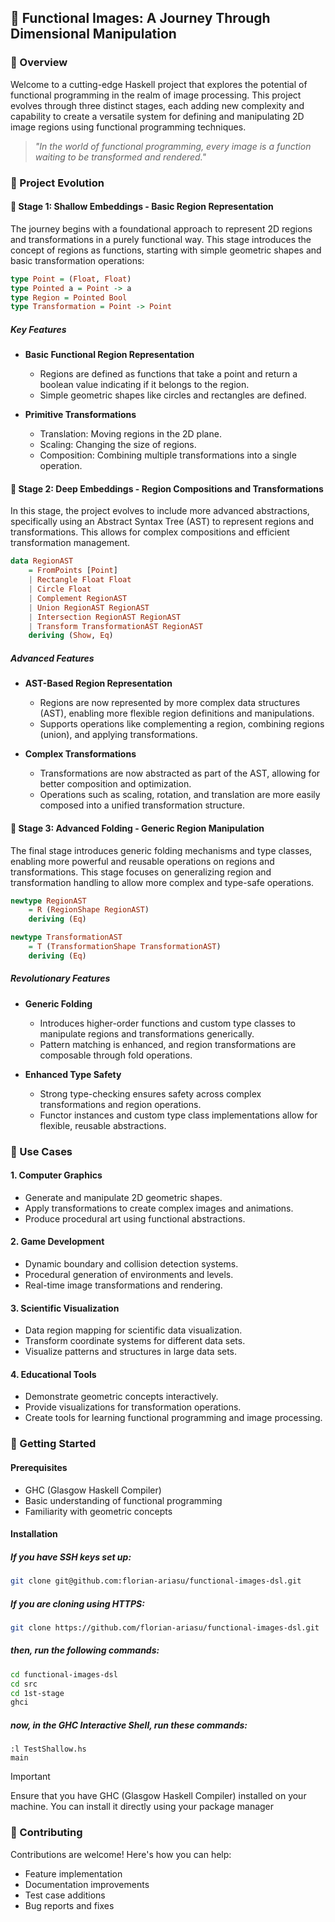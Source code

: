 ## 🌌 Functional Images: A Journey Through Dimensional Manipulation

### 🚀 Overview
Welcome to a cutting-edge Haskell project that explores the potential of functional programming in the realm of image processing. This project evolves through three distinct stages, each adding new complexity and capability to create a versatile system for defining and manipulating 2D image regions using functional programming techniques.

> *"In the world of functional programming, every image is a function waiting to be transformed and rendered."*

### 🌟 Project Evolution

#### 📘 Stage 1: Shallow Embeddings - Basic Region Representation
The journey begins with a foundational approach to represent 2D regions and transformations in a purely functional way. This stage introduces the concept of regions as functions, starting with simple geometric shapes and basic transformation operations:

```haskell
type Point = (Float, Float)
type Pointed a = Point -> a
type Region = Pointed Bool
type Transformation = Point -> Point
```

##### Key Features
- **Basic Functional Region Representation**
  - Regions are defined as functions that take a point and return a boolean value indicating if it belongs to the region.
  - Simple geometric shapes like circles and rectangles are defined.
  
- **Primitive Transformations**
  - Translation: Moving regions in the 2D plane.
  - Scaling: Changing the size of regions.
  - Composition: Combining multiple transformations into a single operation.

#### 📗 Stage 2: Deep Embeddings - Region Compositions and Transformations
In this stage, the project evolves to include more advanced abstractions, specifically using an Abstract Syntax Tree (AST) to represent regions and transformations. This allows for complex compositions and efficient transformation management.

```haskell
data RegionAST
    = FromPoints [Point]
    | Rectangle Float Float
    | Circle Float
    | Complement RegionAST
    | Union RegionAST RegionAST
    | Intersection RegionAST RegionAST
    | Transform TransformationAST RegionAST
    deriving (Show, Eq)
```

##### Advanced Features
- **AST-Based Region Representation**
  - Regions are now represented by more complex data structures (AST), enabling more flexible region definitions and manipulations.
  - Supports operations like complementing a region, combining regions (union), and applying transformations.
  
- **Complex Transformations**
  - Transformations are now abstracted as part of the AST, allowing for better composition and optimization.
  - Operations such as scaling, rotation, and translation are more easily composed into a unified transformation structure.

#### 📕 Stage 3: Advanced Folding - Generic Region Manipulation
The final stage introduces generic folding mechanisms and type classes, enabling more powerful and reusable operations on regions and transformations. This stage focuses on generalizing region and transformation handling to allow more complex and type-safe operations.

```haskell
newtype RegionAST
    = R (RegionShape RegionAST)
    deriving (Eq)

newtype TransformationAST
    = T (TransformationShape TransformationAST)
    deriving (Eq)
```

##### Revolutionary Features
- **Generic Folding**
  - Introduces higher-order functions and custom type classes to manipulate regions and transformations generically.
  - Pattern matching is enhanced, and region transformations are composable through fold operations.

- **Enhanced Type Safety**
  - Strong type-checking ensures safety across complex transformations and region operations.
  - Functor instances and custom type class implementations allow for flexible, reusable abstractions.

### 🎯 Use Cases

#### 1. Computer Graphics
- Generate and manipulate 2D geometric shapes.
- Apply transformations to create complex images and animations.
- Produce procedural art using functional abstractions.

#### 2. Game Development
- Dynamic boundary and collision detection systems.
- Procedural generation of environments and levels.
- Real-time image transformations and rendering.

#### 3. Scientific Visualization
- Data region mapping for scientific data visualization.
- Transform coordinate systems for different data sets.
- Visualize patterns and structures in large data sets.

#### 4. Educational Tools
- Demonstrate geometric concepts interactively.
- Provide visualizations for transformation operations.
- Create tools for learning functional programming and image processing.

### 🚀 Getting Started

#### Prerequisites
- GHC (Glasgow Haskell Compiler)
- Basic understanding of functional programming
- Familiarity with geometric concepts

#### Installation

##### If you have SSH keys set up:
```bash
git clone git@github.com:florian-ariasu/functional-images-dsl.git
```

##### If you are cloning using HTTPS:
```bash
git clone https://github.com/florian-ariasu/functional-images-dsl.git
```

##### then, run the following commands:
```bash
cd functional-images-dsl
cd src
cd 1st-stage
ghci
```

##### now, in the GHC Interactive Shell, run these commands:
```
:l TestShallow.hs
main
```

> [!IMPORTANT]
> Ensure that you have GHC (Glasgow Haskell Compiler) installed on your machine. You can install it directly using your package manager

### 🤝 Contributing
Contributions are welcome! Here's how you can help:
- Feature implementation
- Documentation improvements
- Test case additions
- Bug reports and fixes
